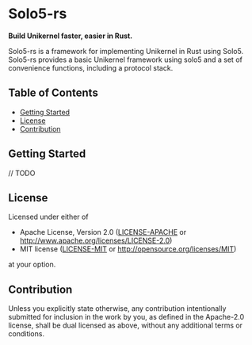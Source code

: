 # Solo5-rs

**Build Unikernel faster, easier in Rust.**

Solo5-rs is a framework for implementing Unikernel in Rust using Solo5.
Solo5-rs provides a basic Unikernel framework using solo5 and a set of convenience functions, including a protocol stack.

## Table of Contents

- [Getting Started](#installation)
- [License](#license)
- [Contribution](#contribution)

## Getting Started

// TODO

## License

Licensed under either of

 * Apache License, Version 2.0
   ([LICENSE-APACHE](LICENSE-APACHE) or http://www.apache.org/licenses/LICENSE-2.0)
 * MIT license
   ([LICENSE-MIT](LICENSE-MIT) or http://opensource.org/licenses/MIT)

at your option.

## Contribution

Unless you explicitly state otherwise, any contribution intentionally submitted
for inclusion in the work by you, as defined in the Apache-2.0 license, shall be
dual licensed as above, without any additional terms or conditions.


